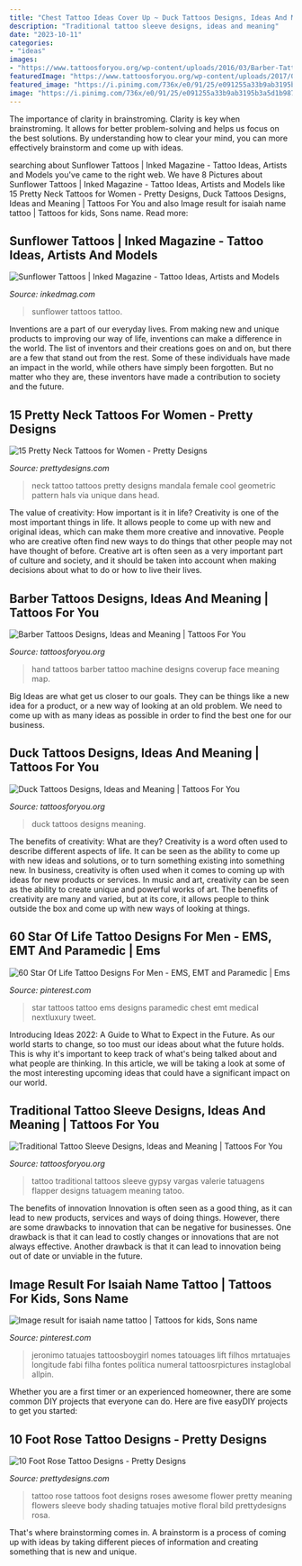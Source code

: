 ```yaml
---
title: "Chest Tattoo Ideas Cover Up ~ Duck Tattoos Designs, Ideas And Meaning"
description: "Traditional tattoo sleeve designs, ideas and meaning"
date: "2023-10-11"
categories:
- "ideas"
images:
- "https://www.tattoosforyou.org/wp-content/uploads/2016/03/Barber-Tattoos-on-Hand.jpg"
featuredImage: "https://www.tattoosforyou.org/wp-content/uploads/2017/07/Traditional-Tattoo-Sleeve-Women.jpg"
featured_image: "https://i.pinimg.com/736x/e0/91/25/e091255a33b9ab3195b3a5d1b98781ee.jpg"
image: "https://i.pinimg.com/736x/e0/91/25/e091255a33b9ab3195b3a5d1b98781ee.jpg"
---
```



The importance of clarity in brainstroming.
Clarity is key when brainstroming. It allows for better problem-solving and helps us focus on the best solutions. By understanding how to clear your mind, you can more effectively brainstorm and come up with ideas.

	

		
searching about Sunflower Tattoos | Inked Magazine - Tattoo Ideas, Artists and Models you've came to the right web. We have 8 Pictures about Sunflower Tattoos | Inked Magazine - Tattoo Ideas, Artists and Models like 15 Pretty Neck Tattoos for Women - Pretty Designs, Duck Tattoos Designs, Ideas and Meaning | Tattoos For You and also Image result for isaiah name tattoo | Tattoos for kids, Sons name. Read more:
		
    
## Sunflower Tattoos | Inked Magazine - Tattoo Ideas, Artists And Models

<img loading=lazy src="https://www.inkedmag.com/.image/t_share/MTU5MDMyNTY3MDA1MDYyOTM2/fe9d99c4197c232174844df1b84e69c2.jpg" onerror="this.onerror=null;this.src='https://tse1.mm.bing.net/th?id=OIP.kUD4OmaXf_Pv7DiUQ5d0YgHaLM&amp;pid=15.1';" alt="Sunflower Tattoos | Inked Magazine - Tattoo Ideas, Artists and Models">

_Source: inkedmag.com_

>sunflower tattoos tattoo. 

	

Inventions are a part of our everyday lives. From making new and unique products to improving our way of life, inventions can make a difference in the world. The list of inventors and their creations goes on and on, but there are a few that stand out from the rest. Some of these individuals have made an impact in the world, while others have simply been forgotten. But no matter who they are, these inventors have made a contribution to society and the future.

    
## 15 Pretty Neck Tattoos For Women - Pretty Designs

<img loading=lazy src="http://www.prettydesigns.com/wp-content/uploads/2014/11/Neck-Tattoo.jpg" onerror="this.onerror=null;this.src='https://tse3.mm.bing.net/th?id=OIP.XXZtFrzf7cWWgksrVQ3PNwHaPs&amp;pid=15.1';" alt="15 Pretty Neck Tattoos for Women - Pretty Designs">

_Source: prettydesigns.com_

>neck tattoo tattoos pretty designs mandala female cool geometric pattern hals via unique dans head. 

	

The value of creativity: How important is it in life?
Creativity is one of the most important things in life. It allows people to come up with new and original ideas, which can make them more creative and innovative. People who are creative often find new ways to do things that other people may not have thought of before. Creative art is often seen as a very important part of culture and society, and it should be taken into account when making decisions about what to do or how to live their lives.

    
## Barber Tattoos Designs, Ideas And Meaning | Tattoos For You

<img loading=lazy src="https://www.tattoosforyou.org/wp-content/uploads/2016/03/Barber-Tattoos-on-Hand.jpg" onerror="this.onerror=null;this.src='https://tse2.mm.bing.net/th?id=OIP.N5yipWncT-sf5uIiXg6pugHaLH&amp;pid=15.1';" alt="Barber Tattoos Designs, Ideas and Meaning | Tattoos For You">

_Source: tattoosforyou.org_

>hand tattoos barber tattoo machine designs coverup face meaning map. 

	

Big Ideas are what get us closer to our goals. They can be things like a new idea for a product, or a new way of looking at an old problem. We need to come up with as many ideas as possible in order to find the best one for our business.

    
## Duck Tattoos Designs, Ideas And Meaning | Tattoos For You

<img loading=lazy src="https://www.tattoosforyou.org/wp-content/uploads/2016/05/Duck-Tattoos-for-Women-300x294.png" onerror="this.onerror=null;this.src='https://tse3.mm.bing.net/th?id=OIP.kM4CCG1hUsz0oXwv344YmgAAAA&amp;pid=15.1';" alt="Duck Tattoos Designs, Ideas and Meaning | Tattoos For You">

_Source: tattoosforyou.org_

>duck tattoos designs meaning. 

	

The benefits of creativity: What are they?
Creativity is a word often used to describe different aspects of life. It can be seen as the ability to come up with new ideas and solutions, or to turn something existing into something new. In business, creativity is often used when it comes to coming up with ideas for new products or services. In music and art, creativity can be seen as the ability to create unique and powerful works of art. The benefits of creativity are many and varied, but at its core, it allows people to think outside the box and come up with new ways of looking at things.

    
## 60 Star Of Life Tattoo Designs For Men - EMS, EMT And Paramedic | Ems

<img loading=lazy src="https://i.pinimg.com/736x/e0/91/25/e091255a33b9ab3195b3a5d1b98781ee.jpg" onerror="this.onerror=null;this.src='https://tse2.mm.bing.net/th?id=OIP.w4Xf_3kByRIic4JCmU5TZwHaHa&amp;pid=15.1';" alt="60 Star Of Life Tattoo Designs For Men - EMS, EMT and Paramedic | Ems">

_Source: pinterest.com_

>star tattoos tattoo ems designs paramedic chest emt medical nextluxury tweet. 

	

Introducing Ideas 2022: A Guide to What to Expect in the Future. As our world starts to change, so too must our ideas about what the future holds. This is why it's important to keep track of what's being talked about and what people are thinking. In this article, we will be taking a look at some of the most interesting upcoming ideas that could have a significant impact on our world.

    
## Traditional Tattoo Sleeve Designs, Ideas And Meaning | Tattoos For You

<img loading=lazy src="https://www.tattoosforyou.org/wp-content/uploads/2017/07/Traditional-Tattoo-Sleeve-Women.jpg" onerror="this.onerror=null;this.src='https://tse4.mm.bing.net/th?id=OIP.99OgyltmACX1_4Ph50rtowHaJ4&amp;pid=15.1';" alt="Traditional Tattoo Sleeve Designs, Ideas and Meaning | Tattoos For You">

_Source: tattoosforyou.org_

>tattoo traditional tattoos sleeve gypsy vargas valerie tatuagens flapper designs tatuagem meaning tatoo. 

	

The benefits of innovation
Innovation is often seen as a good thing, as it can lead to new products, services and ways of doing things. However, there are some drawbacks to innovation that can be negative for businesses. One drawback is that it can lead to costly changes or innovations that are not always effective. Another drawback is that it can lead to innovation being out of date or unviable in the future.

    
## Image Result For Isaiah Name Tattoo | Tattoos For Kids, Sons Name

<img loading=lazy src="https://i.pinimg.com/736x/30/1d/4e/301d4e7ea900b95655287d7e4d2f222c.jpg" onerror="this.onerror=null;this.src='https://tse3.mm.bing.net/th?id=OIP.8hnfEGpy5oSuVbHIcCv02AHaNO&amp;pid=15.1';" alt="Image result for isaiah name tattoo | Tattoos for kids, Sons name">

_Source: pinterest.com_

>jeronimo tatuajes tattoosboygirl nomes tatouages lift filhos mrtatuajes longitude fabi filha fontes política numeral tattoosrpictures instaglobal allpin. 

	

Whether you are a first timer or an experienced homeowner, there are some common DIY projects that everyone can do. Here are five easyDIY projects to get you started:

    
## 10 Foot Rose Tattoo Designs - Pretty Designs

<img loading=lazy src="http://www.prettydesigns.com/wp-content/uploads/2015/01/Awesome-Rose-Tattoo.jpg" onerror="this.onerror=null;this.src='https://tse3.mm.bing.net/th?id=OIP.HDqQKuprKuM-NwFvyYZywQHaKu&amp;pid=15.1';" alt="10 Foot Rose Tattoo Designs - Pretty Designs">

_Source: prettydesigns.com_

>tattoo rose tattoos foot designs roses awesome flower pretty meaning flowers sleeve body shading tatuajes motive floral bild prettydesigns rosa. 

	

That's where brainstorming comes in. A brainstorm is a process of coming up with ideas by taking different pieces of information and creating something that is new and unique.

